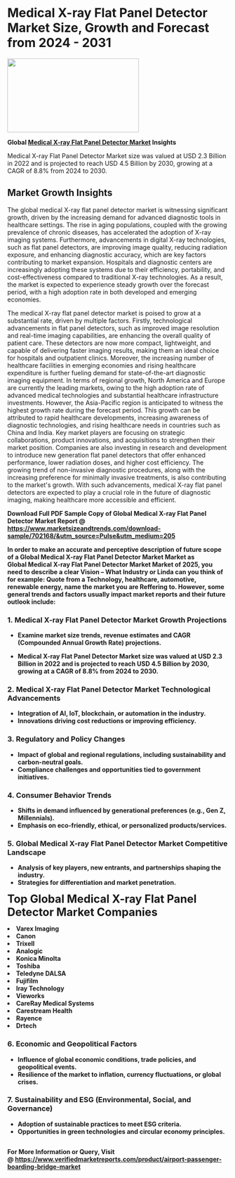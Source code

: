 <H1>Medical X-ray Flat Panel Detector Market Size, Growth and Forecast from 2024 - 2031</H1><img class="aligncenter size-medium wp-image-584254" src="https://thirdeyenews.in/wp-content/uploads/2024/09/Global-Market-Research-300x168.jpeg" alt="" width="300" height="168" /><p><strong>Global&nbsp;<a href="https://www.marketsizeandtrends.com/download-sample/702168/&amp;utm_source=Pulse&amp;utm_medium=205">Medical X-ray Flat Panel Detector Market</a> Insights</strong></p><p>Medical X-ray Flat Panel Detector Market size was valued at USD 2.3 Billion in 2022 and is projected to reach USD 4.5 Billion by 2030, growing at a CAGR of 8.8% from 2024 to 2030.</p><p><h2>Market Growth Insights</h2> <p>The global medical X-ray flat panel detector market is witnessing significant growth, driven by the increasing demand for advanced diagnostic tools in healthcare settings. The rise in aging populations, coupled with the growing prevalence of chronic diseases, has accelerated the adoption of X-ray imaging systems. Furthermore, advancements in digital X-ray technologies, such as flat panel detectors, are improving image quality, reducing radiation exposure, and enhancing diagnostic accuracy, which are key factors contributing to market expansion. Hospitals and diagnostic centers are increasingly adopting these systems due to their efficiency, portability, and cost-effectiveness compared to traditional X-ray technologies. As a result, the market is expected to experience steady growth over the forecast period, with a high adoption rate in both developed and emerging economies.</p> <p><strong></strong></p> <p>The medical X-ray flat panel detector market is poised to grow at a substantial rate, driven by multiple factors. Firstly, technological advancements in flat panel detectors, such as improved image resolution and real-time imaging capabilities, are enhancing the overall quality of patient care. These detectors are now more compact, lightweight, and capable of delivering faster imaging results, making them an ideal choice for hospitals and outpatient clinics. Moreover, the increasing number of healthcare facilities in emerging economies and rising healthcare expenditure is further fueling demand for state-of-the-art diagnostic imaging equipment. In terms of regional growth, North America and Europe are currently the leading markets, owing to the high adoption rate of advanced medical technologies and substantial healthcare infrastructure investments. However, the Asia-Pacific region is anticipated to witness the highest growth rate during the forecast period. This growth can be attributed to rapid healthcare developments, increasing awareness of diagnostic technologies, and rising healthcare needs in countries such as China and India. Key market players are focusing on strategic collaborations, product innovations, and acquisitions to strengthen their market position. Companies are also investing in research and development to introduce new generation flat panel detectors that offer enhanced performance, lower radiation doses, and higher cost efficiency. The growing trend of non-invasive diagnostic procedures, along with the increasing preference for minimally invasive treatments, is also contributing to the market's growth. With such advancements, medical X-ray flat panel detectors are expected to play a crucial role in the future of diagnostic imaging, making healthcare more accessible and efficient.</p> <p><strong></p><p><span class=""><strong>Download Full PDF Sample Copy of Global Medical X-ray Flat Panel Detector Market Report</strong> @ <a href="https://www.marketsizeandtrends.com/download-sample/702168/&amp;utm_source=Pulse&amp;utm_medium=205" target="_blank">https://www.marketsizeandtrends.com/download-sample/702168/&amp;utm_source=Pulse&amp;utm_medium=205</a></span></p><p>In order to make an accurate and perceptive description of future scope of a Global&nbsp;Medical X-ray Flat Panel Detector Market Market as Global&nbsp;Medical X-ray Flat Panel Detector Market Market of 2025, you need to describe a clear Vision &ndash; What Industry or Linda can you think of for example: Quote from a Technology, healthcare, automotive, renewable energy, name the market you are Reffering to. However, some general trends and factors usually impact market reports and their future outlook include:</p><h3>1.&nbsp;<strong>Medical X-ray Flat Panel Detector Market Growth Projections</strong></h3><ul><li>Examine market size trends, revenue estimates and CAGR (Compounded Annual Growth Rate) projections.</li><li><p>Medical X-ray Flat Panel Detector Market size was valued at USD 2.3 Billion in 2022 and is projected to reach USD 4.5 Billion by 2030, growing at a CAGR of 8.8% from 2024 to 2030.</p></li></ul><h3>2.&nbsp;<strong>Medical X-ray Flat Panel Detector Market Technological Advancements</strong></h3><ul><li>Integration of AI, IoT, blockchain, or automation in the industry.</li><li>Innovations driving cost reductions or improving efficiency.</li></ul><h3>3.&nbsp;<strong>Regulatory and Policy Changes</strong></h3><ul><li>Impact of global and regional regulations, including sustainability and carbon-neutral goals.</li><li>Compliance challenges and opportunities tied to government initiatives.</li></ul><h3>4.&nbsp;<strong>Consumer Behavior Trends</strong></h3><ul><li>Shifts in demand influenced by generational preferences (e.g., Gen Z, Millennials).</li><li>Emphasis on eco-friendly, ethical, or personalized products/services.</li></ul><h3>5.&nbsp;<strong>Global Medical X-ray Flat Panel Detector Market Competitive Landscape</strong></h3><ul><li>Analysis of key players, new entrants, and partnerships shaping the industry.</li><li>Strategies for differentiation and market penetration.</li></ul><p data-pm-slice="1 1 []"><span style="color: inherit; font-family: inherit; font-size: 25px;">Top Global Medical X-ray Flat Panel Detector Market Companies</span></p><div class="" data-test-id=""><p><li> Varex Imaging</li><li> Canon</li><li> Trixell</li><li> Analogic</li><li> Konica Minolta</li><li> Toshiba</li><li> Teledyne DALSA</li><li> Fujifilm</li><li> Iray Technology</li><li> Vieworks</li><li> CareRay Medical Systems</li><li> Carestream Health</li><li> Rayence</li><li> Drtech</li></p></div><h3>6.&nbsp;<strong>Economic and Geopolitical Factors</strong></h3><ul><li>Influence of global economic conditions, trade policies, and geopolitical events.</li><li>Resilience of the market to inflation, currency fluctuations, or global crises.</li></ul><h3>7.&nbsp;<strong>Sustainability and ESG (Environmental, Social, and Governance)</strong></h3><ul><li>Adoption of sustainable practices to meet ESG criteria.</li><li>Opportunities in green technologies and circular economy principles.</li></ul><h2><strong style="font-size: 14px;">For More Information or Query, Visit @&nbsp;</strong><a style="background-color: #ffffff; font-size: 14px;" href="https://www.marketsizeandtrends.com/report/medical-x-ray-flat-panel-detector-market/" target="_blank">https://www.verifiedmarketreports.com/product/airport-passenger-boarding-bridge-market</a></h2>
